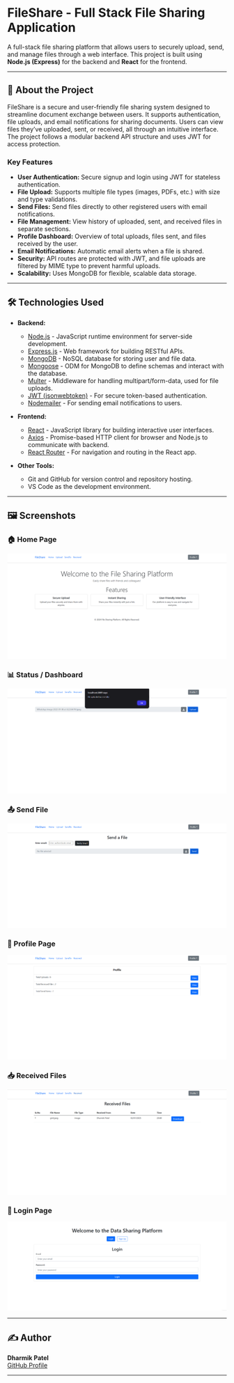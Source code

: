 # FileShare - Full Stack File Sharing Application

A full-stack file sharing platform that allows users to securely upload, send, and manage files through a web interface. This project is built using **Node.js (Express)** for the backend and **React** for the frontend.

---

## 📌 About the Project

FileShare is a secure and user-friendly file sharing system designed to streamline document exchange between users. It supports authentication, file uploads, and email notifications for sharing documents. Users can view files they’ve uploaded, sent, or received, all through an intuitive interface. The project follows a modular backend API structure and uses JWT for access protection.

### Key Features

- **User Authentication:** Secure signup and login using JWT for stateless authentication.
- **File Upload:** Supports multiple file types (images, PDFs, etc.) with size and type validations.
- **Send Files:** Send files directly to other registered users with email notifications.
- **File Management:** View history of uploaded, sent, and received files in separate sections.
- **Profile Dashboard:** Overview of total uploads, files sent, and files received by the user.
- **Email Notifications:** Automatic email alerts when a file is shared.
- **Security:** API routes are protected with JWT, and file uploads are filtered by MIME type to prevent harmful uploads.
- **Scalability:** Uses MongoDB for flexible, scalable data storage.

---

## 🛠️ Technologies Used

- **Backend:**
  - [Node.js](https://nodejs.org/) - JavaScript runtime environment for server-side development.
  - [Express.js](https://expressjs.com/) - Web framework for building RESTful APIs.
  - [MongoDB](https://www.mongodb.com/) - NoSQL database for storing user and file data.
  - [Mongoose](https://mongoosejs.com/) - ODM for MongoDB to define schemas and interact with the database.
  - [Multer](https://github.com/expressjs/multer) - Middleware for handling multipart/form-data, used for file uploads.
  - [JWT (jsonwebtoken)](https://github.com/auth0/node-jsonwebtoken) - For secure token-based authentication.
  - [Nodemailer](https://nodemailer.com/) - For sending email notifications to users.

- **Frontend:**
  - [React](https://reactjs.org/) - JavaScript library for building interactive user interfaces.
  - [Axios](https://axios-http.com/) - Promise-based HTTP client for browser and Node.js to communicate with backend.
  - [React Router](https://reactrouter.com/) - For navigation and routing in the React app.

- **Other Tools:**
  - Git and GitHub for version control and repository hosting.
  - VS Code as the development environment.

---

## 🖼️ Screenshots

### 🏠 Home Page
![Home](Screenshot%202025-07-02%20203709.png)

### 📊 Status / Dashboard
![Status](Screenshot%202025-07-02%20203739.png)

### 📤 Send File
![Send File](Screenshot%202025-07-02%20203812.png)

### 👤 Profile Page
![Profile](Screenshot%202025-07-02%20204044.png)

### 📥 Received Files
![Received Files](Screenshot%202025-07-02%20204113.png)

### 🔐 Login Page
![Login Page](Screenshot%202025-07-07%20123716.png)

---

## ✍️ Author

**Dharmik Patel**  
[GitHub Profile](https://github.com/dharu0908)

---
